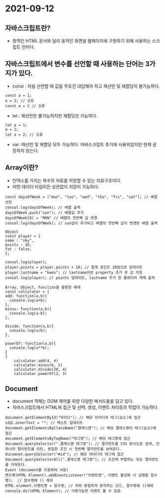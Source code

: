 # 2021-09-12

## 자바스크립트란? 
* 정적인 HTML 문서와 달리 동적인 화면을 웹페이지에 구현하기 위해 사용하는 스크립트 언어다.



## 자바스크립트에서 변수를 선언할 때 사용하는 단어는 3가지가 있다.
* const : 처음 선언할 때 값을 무조건 대입해야 하고 재선언 및 재할당이 불가능하다.
~~~
const a = 1;
a = 2; // 오류
const a = 2 // 오류
~~~


* let : 재선언은 불가능하지만 재할당은 가능하다.
~~~
let a = 1;
a = 2; 
let a = 2; // 오류
~~~
* var :재선언 및 재할당 모두 가능하다. 자바스크립트 초기에 사용되었지만 현재 권장하지 않는다.

## Array이란?
* 인덱스를 가지는 복수의 자료를 저장할 수 있는 자료구조이다.
* 어떤 데이터 타입이든 상관없이 저장이 가능하다.


~~~
const daysOfWeek = ["mon", "tue", "wed", "thu", "fri", "sat"]; // 배열 선언
consol.log(daysOfWeek); // 배열 출력
daysOfWeek.push("sun"); // 배열값 추가
daysOfWeek[0] = "MON" // 배열의 첫번째 값 변경
consol.log(daysOfWeek); // sun값이 추가되고 배열의 첫번째 값이 변경된 배열 출력

Object
const player = {
name : "sky",
points : 10,
fat : false,
};

consol.log(player);
player.points = player.points + 10; // 합계 포인트 20점으로 업데이트
player.lastname = "kwon"; // lastname이란 property 추가 후 값 지정
consol.log(player); // points 업데이트, lastname 추가 한 플레이어 객체 출력

Array, Object, Function을 활용한 예제
const calculator = {
add: function(a,b){
  console.log(a+b);
},
minus: function(a,b){
  console.log(a-b);
},

divide: function(a,b){
  console.log(a/b);
},
  
powerOf: function(a,b){
  console.log(a**b); 
}
}
    calculator.add(4, 4)
    calculator.minus(6, 2)
    calculator.divide(20, 4)
    calculator.powerOf(2, 3)
~~~

## Document
* document 객체는 DOM 제어를 위한 다양한 메서드들을 담고 있다.
* 자바스크립트에서 HTML에 접근 및 선택, 생성, 이벤트 처리등의 작업이 가능하다.

~~~
document.getElementById("아이디"); // 해당 아이디의 태그(요소)에 접근
id값.innerText = ""; // 텍스트 업데이트
document.getElementsByClassName("클래스명"); // 해당 클래스명의 태그(요소)에 접근
document.getElementsByTagName("태그명"); // 해당 태그명에 접근
document.querySelector(".클래스명 태그명"); // 엘리먼트를 CSS 방식으로 검색, 단 하나의 엘리먼트를 리턴, 동일한 조건 시 첫번째 엘리먼트를 보여준다.
ducumnet.querySelector("#id"); // 해당 아이디의 태그에 접근
document.querySelectorAll(".클래스명 태그명"); // 조건에 부합하는 모든 엘리먼트를 가져온다.
Event (document를 이용하여 사용)
변수명(HTML Element).addEventListener("이벤트명", 이벤트 활성화 시 실행할 함수명);  // 함수명에 () 제외
HTML element.이벤트명 = 함수명; // 위와 동일하게 동작하는 코드, 함수명에 ()제외
console.dir(HTML Element); // 사용가능한 이벤트 볼 수 있음
~~~
